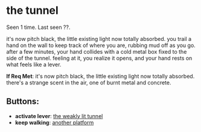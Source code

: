 # the tunnel

Seen 1 time. Last seen ??.

it's now pitch black, the little existing light now totally absorbed. you trail a hand on the wall to keep track of where you are, rubbing mud off as you go. after a few minutes, your hand collides with a cold metal box fixed to the side of the tunnel. feeling at it, you realize it opens, and your hand rests on what feels like a lever.

**If Req Met**: it's now pitch black, the little existing light now totally absorbed. there's a strange scent in the air, one of burnt metal and concrete.

## Buttons:

- **activate lever**: [the weakly lit tunnel](the-weakly-lit-tunnel-N4okwg9.md)
- **keep walking**: [another platform](another-platform-2ozdt3.md)
